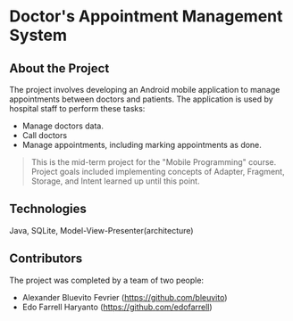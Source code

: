 # Doctor's Appointment Management System

## About the Project
The project involves developing an Android mobile application to manage appointments between doctors and patients.
The application is used by hospital staff to perform these tasks:
- Manage doctors data.
- Call doctors
- Manage appointments, including marking appointments as done.

> This is the mid-term project for the "Mobile Programming" course. Project goals included implementing concepts of Adapter, Fragment, Storage, and Intent learned up until this point.

## Technologies
Java, SQLite, Model-View-Presenter(architecture)

## Contributors
The project was completed by a team of two people:
- Alexander Bluevito Fevrier (https://github.com/bleuvito)
- Edo Farrell Haryanto (https://github.com/edofarrell)
